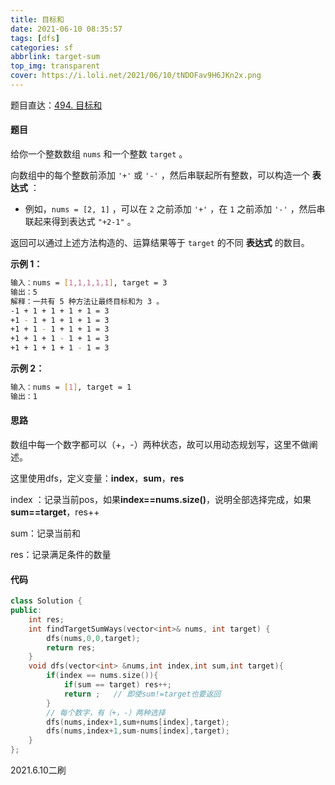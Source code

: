 ```yaml
---
title: 目标和 
date: 2021-06-10 08:35:57 
tags: [dfs]
categories: sf 
abbrlink: target-sum 
top_img: transparent 
cover: https://i.loli.net/2021/06/10/tNDOFav9H6JKn2x.png
---
```


题目直达：[494. 目标和](https://leetcode-cn.com/problems/target-sum/)

#### 题目

给你一个整数数组 `nums` 和一个整数 `target` 。

向数组中的每个整数前添加 `'+'` 或 `'-'` ，然后串联起所有整数，可以构造一个 **表达式** ：

- 例如，`nums = [2, 1]` ，可以在 `2` 之前添加 `'+'` ，在 `1` 之前添加 `'-'` ，然后串联起来得到表达式 `"+2-1"` 。

返回可以通过上述方法构造的、运算结果等于 `target` 的不同 **表达式** 的数目。

**示例 1：**

```bash
输入：nums = [1,1,1,1,1], target = 3
输出：5
解释：一共有 5 种方法让最终目标和为 3 。
-1 + 1 + 1 + 1 + 1 = 3
+1 - 1 + 1 + 1 + 1 = 3
+1 + 1 - 1 + 1 + 1 = 3
+1 + 1 + 1 - 1 + 1 = 3
+1 + 1 + 1 + 1 - 1 = 3
```

**示例 2：**

```bash
输入：nums = [1], target = 1
输出：1
```

#### 思路

数组中每一个数字都可以（+，-）两种状态，故可以用动态规划写，这里不做阐述。

这里使用dfs，定义变量：**index**，**sum**，**res**

index ：记录当前pos，如果**index==nums.size()**，说明全部选择完成，如果**sum==target**，res++

sum：记录当前和

res：记录满足条件的数量

#### 代码

```c++
class Solution {
public:
    int res;
    int findTargetSumWays(vector<int>& nums, int target) {
        dfs(nums,0,0,target);
        return res;
    }
    void dfs(vector<int> &nums,int index,int sum,int target){
        if(index == nums.size()){
            if(sum == target) res++;
            return ;   // 即使sum!=target也要返回
        }
        // 每个数字，有（+，-）两种选择
        dfs(nums,index+1,sum+nums[index],target);
        dfs(nums,index+1,sum-nums[index],target);
    }
};
```

2021.6.10二刷
